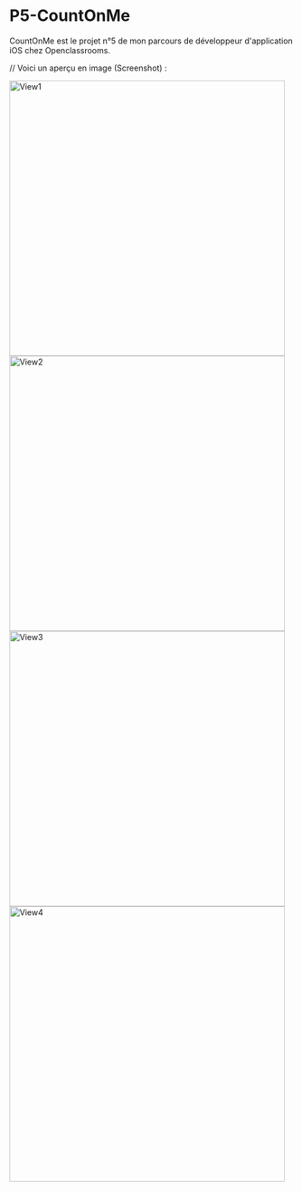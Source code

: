 # P5-CountOnMe
CountOnMe est le projet n°5 de mon parcours de développeur d'application iOS chez Openclassrooms.

// Voici un aperçu en image (Screenshot) :

<img width="487" alt="View1" src="https://user-images.githubusercontent.com/46799991/154092312-625f437b-d7fc-49a0-981f-4112b57628ee.png">
<img width="487" alt="View2" src="https://user-images.githubusercontent.com/46799991/154092321-5a7258b0-908b-4680-bc60-e6ca91ef1396.png">
<img width="487" alt="View3" src="https://user-images.githubusercontent.com/46799991/154092324-bbbe7418-4174-4548-ae3f-c6dd39789d92.png">
<img width="487" alt="View4" src="https://user-images.githubusercontent.com/46799991/154092328-a99060cf-4a81-4b3a-8828-bb93f05d230a.png">

